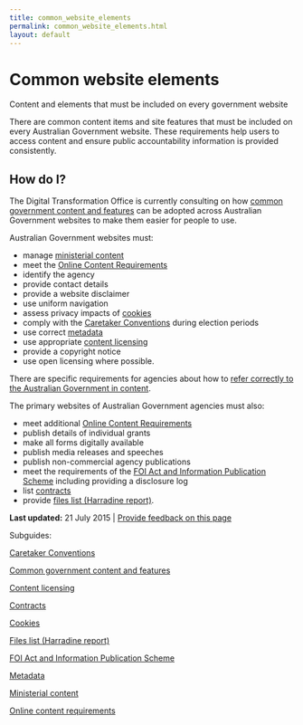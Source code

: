 ```yaml
---
title: common_website_elements
permalink: common_website_elements.html
layout: default
---
```

Common website elements
=======================

Content and elements that must be included on every government website

There are common content items and site features that must be included on every Australian Government website. These requirements help users to access content and ensure public accountability information is provided consistently.

How do I?
---------

The Digital Transformation Office is currently consulting on how [common government content and features](../../node/foi_act_and_information_publication_scheme.md) can be adopted across Australian Government websites to make them easier for people to use.

Australian Government websites must:

-   manage [ministerial content](../../node/foi_act_and_information_publication_scheme.md)
-   meet the [Online Content Requirements](../../node/foi_act_and_information_publication_scheme.md)
-   identify the agency
-   provide contact details
-   provide a website disclaimer
-   use uniform navigation
-   assess privacy impacts of [cookies](../../node/foi_act_and_information_publication_scheme.md)
-   comply with the [Caretaker Conventions](../../node/foi_act_and_information_publication_scheme.md) during election periods
-   use correct [metadata](../../node/foi_act_and_information_publication_scheme.md)
-   use appropriate [content licensing](../../node/foi_act_and_information_publication_scheme.md)
-   provide a copyright notice
-   use open licensing where possible.

There are specific requirements for agencies about how to [refer correctly to the Australian Government in content](../../node/foi_act_and_information_publication_scheme.md#refercorrectly).

The primary websites of Australian Government agencies must also:

-   meet additional [Online Content Requirements](../../node/foi_act_and_information_publication_scheme.md)
-   publish details of individual grants
-   make all forms digitally available
-   publish media releases and speeches
-   publish non-commercial agency publications
-   meet the requirements of the [FOI Act and Information Publication Scheme](../subguides/foi-act-and-information-publication-scheme/foi_act_and_information_publication_scheme.md) including providing a disclosure log
-   list [contracts](../../node/foi_act_and_information_publication_scheme.md)
-   provide [files list (Harradine report)](../../node/foi_act_and_information_publication_scheme.md).

**Last updated:** 21 July 2015 | [Provide feedback on this page](../../feedback%3Furl_from=Common%2520website%2520elements.html)

Subguides: 

[Caretaker Conventions](../../node/foi_act_and_information_publication_scheme.md)

[Common government content and features](../../node/foi_act_and_information_publication_scheme.md)

[Content licensing](../../node/foi_act_and_information_publication_scheme.md)

[Contracts](../../node/foi_act_and_information_publication_scheme.md)

[Cookies](../../node/foi_act_and_information_publication_scheme.md)

[Files list (Harradine report)](../../node/foi_act_and_information_publication_scheme.md)

[FOI Act and Information Publication Scheme](../subguides/foi-act-and-information-publication-scheme/foi_act_and_information_publication_scheme.md)

[Metadata](../../node/foi_act_and_information_publication_scheme.md)

[Ministerial content](../../node/foi_act_and_information_publication_scheme.md)

[Online content requirements](../../node/foi_act_and_information_publication_scheme.md)

